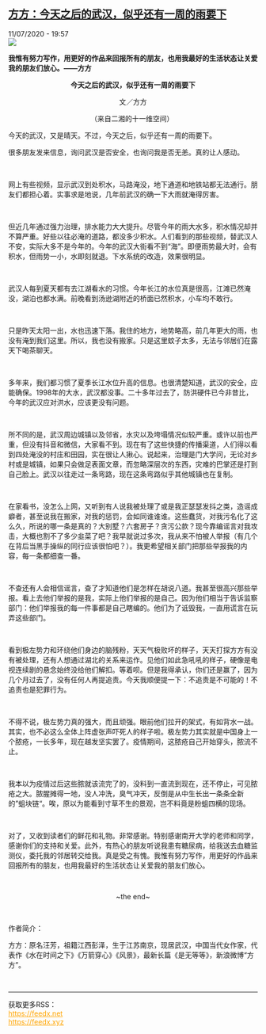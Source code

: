 <!--1594493838000-->
[方方：今天之后的武汉，似乎还有一周的雨要下](http://www.rfi.fr//cn/%E4%B8%AD%E5%9B%BD/20200711-%E6%96%B9%E6%96%B9-%E4%BB%8A%E5%A4%A9%E4%B9%8B%E5%90%8E%E7%9A%84%E6%AD%A6%E6%B1%89%EF%BC%8C%E4%BC%BC%E4%B9%8E%E8%BF%98%E6%9C%89%E4%B8%80%E5%91%A8%E7%9A%84%E9%9B%A8%E8%A6%81%E4%B8%8B)
------

<div>11/07/2020 - 19:57</div><img src="https://s.rfi.fr/media/display/1c538840-c39f-11ea-8100-005056a964fe/w:310/p:16x9/IMG_4677.JPG"><p><strong>我惟有努力写作，用更好的作品来回报所有的朋友，也用我最好的生活状态让关爱我的朋友们放心。——方方</strong></p><div class="t-content__body u-clearfix"><div class="m-interstitial"></div><p style="text-align:center"><strong>今天之后的武汉，似乎还有一周的雨要下</strong></p><p style="text-align:center">文／方方</p><p style="text-align:center">（来自二湘的十一维空间） </p><p>今天的武汉，又是晴天。不过，今天之后，似乎还有一周的雨要下。</p><p>很多朋友发来信息，询问武汉是否安全，也询问我是否无恙。真的让人感动。</p><p> </p><p>网上有些视频，显示武汉到处积水，马路淹没，地下通道和地铁站都无法通行。朋友们都担心着。实事求是地说，几年前武汉的确一下大雨就淹得厉害。</p><p> </p><p>但近几年通过强力治理，排水能力大大提升。尽管今年的雨大水多，积水情况却并不算严重。好些以往必淹的道路，都没多少积水。人们看到的那些视频，替武汉人不安，实际大多不是今年的。今年的武汉大街看不到“海”。即便雨势最大时，会有积水，但雨势一小，水即刻就退。下水系统的改造，效果很明显。</p><p> </p><p>武汉人每到夏天都有去江湖看水的习惯。今年长江的水位真是很高，江滩已然淹没，湖泊也都水满。前晚看到汤逊湖附近的桥面已然积水，小车均不敢行。</p><p> </p><p>只是昨天太阳一出，水也迅速下落。我住的地方，地势略高，前几年更大的雨，也没有淹到我们这里。所以，我也没有搬家。只是这里蚊子太多，无法与邻居们在露天下喝茶聊天。</p><p> </p><p>多年来，我们都习惯了夏季长江水位升高的信息。也很清楚知道，武汉的安全，应能确保。1998年的大水，武汉都没事。二十多年过去了，防洪硬件已今非昔比，今年的武汉应对洪水，应该更没有问题。</p><p> </p><p>所不同的是，武汉周边城镇以及邻省，水灾以及垮塌情况似较严重。或许以前也严重，但没有抖音和微信，大家看不到。现在有了这些快捷的传播渠道，人们得以看到四处淹没的村庄和田园，实在很让人揪心。说起来，治理是门大学问，无论对乡村或是城镇，如果只会做足表面文章，而忽略深层次的东西，灾难的巴掌还是打到自己脸上。武汉以往走过一条弯路，现在这条弯路似乎其他城镇也在复制。</p><p> </p><p>在家看书，没怎么上网，又听到有人说我被处理了或是我正瑟瑟发抖之类，造谣成癖者，甚至说我在搬家，对我的惩罚，会如同谁谁谁。这些蠢货，对我污名化了这么久，所说的哪一条是真的？大别墅？六套房子？贪污公款？现今靠编谣言对我攻击，大概也割不了多少韭菜了吧？我早就说过多次，我从来不怕被人举报（有几个在背后当黑手操纵的同行应该很怕吧？）。我更希望相关部门把那些举报我的内容，每一条都细查一番。</p><p> </p><p>不查还有人会相信谣言，查了才知道他们是怎样在胡说八道。我甚至很高兴那些举报。看上去他们举报的是我，实际上他们举报的是自己。因为他们相当于告诉监察部门：他们举报我的每一件事都是自己瞎编的。他们为了诋毁我，一直用谎言在玩弄这些部门。</p><p> </p><p>看到极左势力和环绕他们身边的脑残粉，天天气极败坏的样子，天天打探方方有没有被处理，还有人想通过湖北的关系来运作。见他们如此急吼吼的样子，硬像是电视连续剧的悬念始终没给他们解扣。等着呗。但是我得承认，你们还是赢了，因为几个月过去了，没有任何人再提追责。今天我顺便提一下：不追责是不可能的！不追责也是犯罪行为。</p><p> </p><p>不得不说，极左势力真的强大，而且顽强。眼前他们拉开的架式，有如背水一战。其实，也不必这么全体上阵虚张声吓死人的样子啦。极左势力其实就是中国身上一个脓疮，一长多年，现在越发坚实罢了。疫情期间，这脓疮自己开始穿头，脓流不止。</p><p> </p><p>我本以为疫情过后这些脓就该流完了的，没料到一直流到现在，还不停止，可见脓疮之大。脓腥摊得一地，没人冲洗，臭气冲天，反倒是从中生长出一条条全新的”蛆块链“。唉，原以为能看到寸草不生的景观，岂不料竟是粉蛆四横的现场。</p><p> </p><p>对了，又收到读者们的鲜花和礼物。非常感谢。特别感谢南开大学的老师和同学，感谢你们的支持和关爱。此外，有热心的朋友听说我患有糖尿病，给我送去血糖监测仪，委托我的邻居转交给我。真是受之有愧。我惟有努力写作，用更好的作品来回报所有的朋友，也用我最好的生活状态让关爱我的朋友们放心。</p><p> </p><p style="text-align:center">~the end~</p><p> </p><p>作者简介：</p><p>方方：原名汪芳，祖籍江西彭泽，生于江苏南京，现居武汉，中国当代女作家，代表作《水在时间之下》《万箭穿心》《风景》，最新长篇《是无等等》，新浪微博“方方”。</p><div class="o-self-promo o-self-promo--nl o-self-promo--hidden" data-selfpromo-newsletter></div><div class="o-self-promo o-self-promo--app o-self-promo--hidden" data-selfpromo-app></div></div><br><hr><div>获取更多RSS：<br><a href="https://feedx.net" style="color:orange" target="_blank">https://feedx.net</a> <br><a href="https://feedx.xyz" style="color:orange" target="_blank">https://feedx.xyz</a><br></div>
